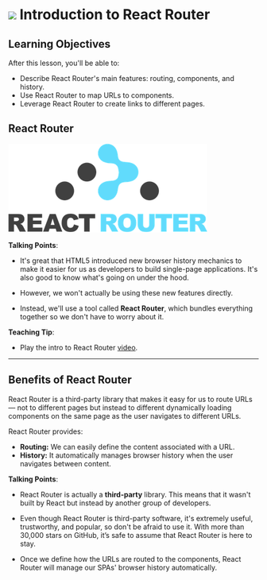 # ![](https://ga-dash.s3.amazonaws.com/production/assets/logo-9f88ae6c9c3871690e33280fcf557f33.png) Introduction to React Router


## Learning Objectives
After this lesson, you'll be able to:
* Describe React Router's main features: routing, components, and history.
* Use React Router to map URLs to components.
* Leverage React Router to create links to different pages.

## React Router

![logo](assets/small-react-router-logo.png)


<aside class="notes">

**Talking Points**:

* It's great that HTML5 introduced new browser history mechanics to make it easier for us as developers to build single-page applications. It's also good to know what's going on under the hood.

* However, we won't actually be using these new features directly.

* Instead, we'll use a tool called **React Router**, which bundles everything together so we don't have to worry about it.



**Teaching Tip**:

* Play the intro to React Router [video](https://generalassembly.wistia.com/medias/tep72w77ir).

</aside>

---

## Benefits of React Router

React Router is a third-party library that makes it easy for us to route URLs — not to different pages but instead to different dynamically loading components on the same page as the user navigates to different URLs.

React Router provides:

* **Routing:** We can easily define the content associated with a URL.
* **History:** It automatically manages browser history when the user navigates between content.

<aside class="notes">

**Talking Points**:

* React Router is actually a **third-party** library. This means that it wasn't built by React but instead by another group of developers.

* Even though React Router is third-party software, it's extremely useful, trustworthy, and popular, so don't be afraid to use it. With more than 30,000 stars on GitHub, it’s safe to assume that React Router is here to stay.

* Once we define how the URLs are routed to the components, React Router will manage our SPAs' browser history automatically.

</aside>
